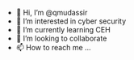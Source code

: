 - 👋 Hi, I’m @qmudassir
- 👀 I’m interested in cyber security
- 🌱 I’m currently learning CEH
- 💞️ I’m looking to collaborate 
- 📫 How to reach me ...

<!---
qmudassir/qmudassir is a ✨ special ✨ repository because its `README.md` (this file) appears on your GitHub profile.
You can click the Preview link to take a look at your changes.
--->

